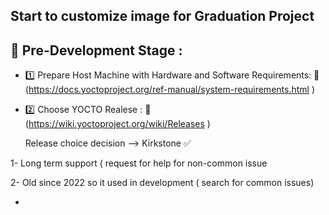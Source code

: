## Start to customize image for Graduation Project ##

## 📌 Pre-Development Stage :

- 1️⃣ Prepare Host Machine with Hardware and Software Requirements: 🔗 (https://docs.yoctoproject.org/ref-manual/system-requirements.html )

- 2️⃣ Choose YOCTO Realese : 🔗 (https://wiki.yoctoproject.org/wiki/Releases )
  
  Release choice decision --> Kirkstone ✅
  
1- Long term support ( request for help for non-common issue

2- Old since 2022 so it used in development ( search for common issues)

- 
  
  
